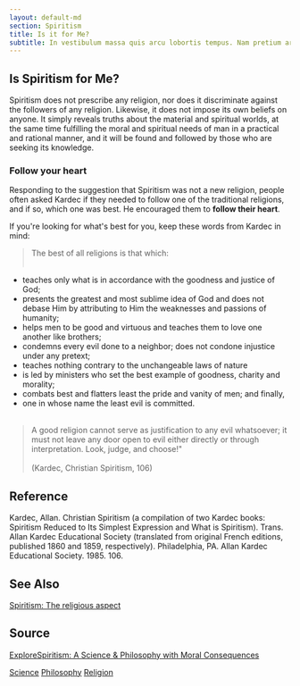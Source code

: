 ```yaml
---
layout: default-md
section: Spiritism
title: Is it for Me?
subtitle: In vestibulum massa quis arcu lobortis tempus. Nam pretium arcu in odio vulputate luctus.
---
```


## Is Spiritism for Me?
Spiritism does not prescribe any religion, nor does it discriminate against the followers of any religion. Likewise, it does not impose its own beliefs on anyone. It simply reveals truths about the material and spiritual worlds, at the same time fulfilling the moral and spiritual needs of man in a practical and rational manner, and it will be found and followed by those who are seeking its knowledge. 

### Follow your heart
Responding to the suggestion that Spiritism was not a new religion, people often asked Kardec if they needed to follow one of the traditional religions, and if so, which one was best.  He encouraged them to **follow their heart**.

If you're looking for what's best for you, keep these words from Kardec in mind: 

> The best of all religions is that which: <br><br>
- teaches only what is in accordance with the goodness and justice of God;   
- presents the greatest and most sublime idea of God and does not debase Him by attributing to Him the weaknesses and passions of humanity;    
- helps men to be good and virtuous and teaches them to love one another like brothers;    
- condemns every evil done to a neighbor; does not condone injustice under any pretext;    
- teaches nothing contrary to the unchangeable laws of nature  
- is led by ministers who set the best example of goodness, charity and morality;    
- combats best and flatters least the pride and vanity of men; and finally,    
- one in whose name the least evil is committed.<br><br>
> A good religion cannot serve as justification to any evil whatsoever; it must not leave any door open to evil either directly or through interpretation.  Look, judge, and choose!" <br><br>
> (Kardec, Christian Spiritism, 106) 

## Reference
Kardec, Allan. Christian Spiritism (a compilation of two Kardec books: Spiritism Reduced to Its Simplest Expression and What is Spiritism).  Trans. Allan Kardec Educational Society (translated from original French editions, published 1860 and 1859, respectively). Philadelphia, PA. Allan Kardec Educational Society. 1985. 106.


## See Also
[Spiritism: The religious aspect](./)

## Source
[ExploreSpiritism: A Science & Philosophy with Moral Consequences](//www.explorespiritism.com/religiondoctrine_philosophy%20moral%20consequences.htm)


<a href="../science/" class="button">Science</a>
<a href="../philosophy/" class="button">Philosophy</a>
<a href="../religion/" class="button">Religion</a>
